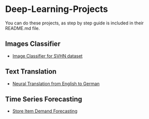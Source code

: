 # Deep-Learning-Projects
You can do these projects, as step by step guide is included in their README.md file.

## Images Classifier
* [Image Classifier for SVHN dataset](Image-classifier-for-SVHM-dataset/)

## Text Translation
* [Neural Translation from English to German](Neural_translation/)

## Time Series Forecasting
* [Store Item Demand Forecasting](Store_Item_Demand_Forecasting/)
